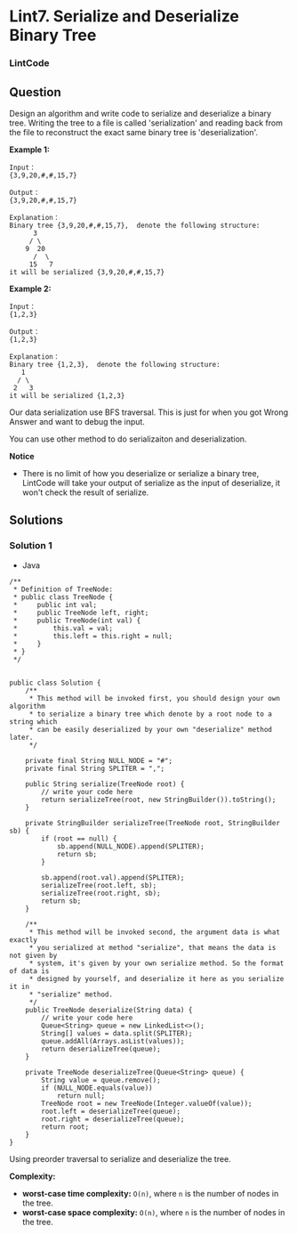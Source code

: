# Lint7. Serialize and Deserialize Binary Tree

### LintCode

## Question

Design an algorithm and write code to serialize and deserialize a binary tree. Writing the tree to a file is called 'serialization' and reading back from the file to reconstruct the exact same binary tree is 'deserialization'.

**Example 1:**
```
Input：
{3,9,20,#,#,15,7}

Output：
{3,9,20,#,#,15,7}

Explanation：
Binary tree {3,9,20,#,#,15,7},  denote the following structure:
	  3
	 / \
	9  20
	  /  \
	 15   7
it will be serialized {3,9,20,#,#,15,7}
```

**Example 2:**
```
Input：
{1,2,3}

Output：
{1,2,3}

Explanation：
Binary tree {1,2,3},  denote the following structure:
   1
  / \
 2   3
it will be serialized {1,2,3}
```

Our data serialization use BFS traversal. This is just for when you got Wrong Answer and want to debug the input.

You can use other method to do serializaiton and deserialization.

**Notice**

* There is no limit of how you deserialize or serialize a binary tree, LintCode will take your output of serialize as the input of deserialize, it won't check the result of serialize.

## Solutions

### Solution 1

* Java
```
/**
 * Definition of TreeNode:
 * public class TreeNode {
 *     public int val;
 *     public TreeNode left, right;
 *     public TreeNode(int val) {
 *         this.val = val;
 *         this.left = this.right = null;
 *     }
 * }
 */


public class Solution {
    /**
     * This method will be invoked first, you should design your own algorithm 
     * to serialize a binary tree which denote by a root node to a string which
     * can be easily deserialized by your own "deserialize" method later.
     */
     
    private final String NULL_NODE = "#";
    private final String SPLITER = ",";
     
    public String serialize(TreeNode root) {
        // write your code here
        return serializeTree(root, new StringBuilder()).toString();
    }
    
    private StringBuilder serializeTree(TreeNode root, StringBuilder sb) {
        if (root == null) {
            sb.append(NULL_NODE).append(SPLITER);
            return sb;
        }
        
        sb.append(root.val).append(SPLITER);
        serializeTree(root.left, sb);
        serializeTree(root.right, sb);
        return sb;
    }

    /**
     * This method will be invoked second, the argument data is what exactly
     * you serialized at method "serialize", that means the data is not given by
     * system, it's given by your own serialize method. So the format of data is
     * designed by yourself, and deserialize it here as you serialize it in 
     * "serialize" method.
     */
    public TreeNode deserialize(String data) {
        // write your code here
        Queue<String> queue = new LinkedList<>();
        String[] values = data.split(SPLITER);
        queue.addAll(Arrays.asList(values));
        return deserializeTree(queue);
    }
    
    private TreeNode deserializeTree(Queue<String> queue) {
        String value = queue.remove();
        if (NULL_NODE.equals(value))
            return null;
        TreeNode root = new TreeNode(Integer.valueOf(value));
        root.left = deserializeTree(queue);
        root.right = deserializeTree(queue);
        return root;
    }
}
```

Using preorder traversal to serialize and deserialize the tree.

**Complexity:**

* **worst-case time complexity:** `O(n)`, where `n` is the number of nodes in the tree.
* **worst-case space complexity:** `O(n)`, where `n` is the number of nodes in the tree.